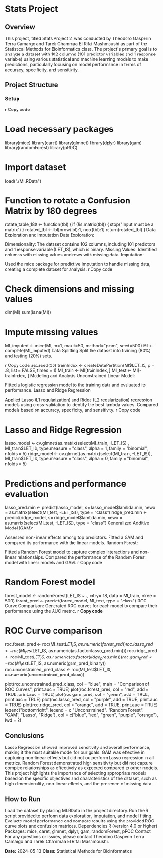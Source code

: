 # Stats Project
## Overview
This project, titled Stats Project 2, was conducted by Theodoro Gasperin Terra Camargo and Tarek Chammaa El Rifai Mashmoushi as part of the Statistical Methods for Bioinformatics class. The project's primary goal is to analyze a dataset with 102 columns (101 predictor variables and 1 response variable) using various statistical and machine learning models to make predictions, particularly focusing on model performance in terms of accuracy, specificity, and sensitivity.

## Project Structure
### Setup
r
Copy code
# Load necessary packages
library(mice)
library(caret)
library(glmnet)
library(dplyr)
library(gam)
library(randomForest)
library(pROC)

# Import dataset
load("./MI.RData")

# Function to rotate a Confusion Matrix by 180 degrees
rotate_table_180 <- function(tbl) {
  if (!is.matrix(tbl)) {
    stop("Input must be a matrix")
  }
  rotated_tbl <- tbl[nrow(tbl):1, ncol(tbl):1]
  return(rotated_tbl)
}
Data Exploration and Imputation
Data Exploration:

Dimensionality: The dataset contains 102 columns, including 101 predictors and 1 response variable (LET_IS), which is binary.
Missing Values: Identified columns with missing values and rows with missing data.
Imputation:

Used the mice package for predictive imputation to handle missing data, creating a complete dataset for analysis.
r
Copy code
# Check dimensions and missing values
dim(MI)
sum(is.na(MI))

# Impute missing values
MI_imputed <- mice(MI, m=1, maxit=50, method="pmm", seed=500)
MI <- complete(MI_imputed)
Data Splitting
Split the dataset into training (80%) and testing (20%) sets.

r
Copy code
set.seed(33)
trainIndex <- createDataPartition(MI$LET_IS, p = .8, list = FALSE, times = 1)
MI_train <- MI[trainIndex, ]
MI_test <- MI[-trainIndex, ]
Modeling and Analysis
Unconstrained Linear Model:

Fitted a logistic regression model to the training data and evaluated its performance.
Lasso and Ridge Regression:

Applied Lasso (L1 regularization) and Ridge (L2 regularization) regression models using cross-validation to identify the best lambda values.
Compared models based on accuracy, specificity, and sensitivity.
r
Copy code
# Lasso and Ridge Regression
lasso_model <- cv.glmnet(as.matrix(select(MI_train, -LET_IS)), MI_train$LET_IS, type.measure = "class", alpha = 1, family = "binomial", nfolds = 5)
ridge_model <- cv.glmnet(as.matrix(select(MI_train, -LET_IS)), MI_train$LET_IS, type.measure = "class", alpha = 0, family = "binomial", nfolds = 5)

# Predictions and performance evaluation
lasso_pred.min <- predict(lasso_model, s= lasso_model$lambda.min, newx = as.matrix(select(MI_test, -LET_IS)), type = "class")
ridge_pred.min <- predict(ridge_model, s= ridge_model$lambda.min, newx = as.matrix(select(MI_test, -LET_IS)), type = "class")
Generalized Additive Model (GAM):

Assessed non-linear effects among top predictors.
Fitted a GAM and compared its performance with the linear models.
Random Forest:

Fitted a Random Forest model to capture complex interactions and non-linear relationships.
Compared the performance of the Random Forest model with linear models and GAM.
r
Copy code
# Random Forest model
forest_model <- randomForest(LET_IS ~ ., mtry= 18, data = MI_train, ntree = 500)
forest_pred <- predict(forest_model, MI_test, type = "class")
ROC Curve Comparison:
Generated ROC curves for each model to compare their performance using the AUC metric.
r
__Copy code__
# ROC Curve comparison
roc.forest_pred <- roc(MI_test$LET_IS, as.numeric(forest_pred))
roc.lasso_pred <- roc(MI_test$LET_IS, as.numeric(as.factor(lasso_pred.min)))
roc.ridge_pred <- roc(MI_test$LET_IS, as.numeric(as.factor(ridge_pred.min)))
roc.gam_pred <- roc(MI_test$LET_IS, as.numeric(gam_pred_binary))
roc.unconstrained_pred_class <- roc(MI_test$LET_IS, as.numeric(unconstrained_pred_class))

plot(roc.unconstrained_pred_class, col = "blue", main = "Comparison of ROC Curves", print.auc = TRUE)
plot(roc.forest_pred, col = "red", add = TRUE, print.auc = TRUE)
plot(roc.gam_pred, col = "green", add = TRUE, print.auc = TRUE)
plot(roc.lasso_pred, col = "purple", add = TRUE, print.auc = TRUE)
plot(roc.ridge_pred, col = "orange", add = TRUE, print.auc = TRUE)
legend("bottomright", legend = c("Unconstrained", "Random Forest", "GAM", "Lasso", "Ridge"), col = c("blue", "red", "green", "purple", "orange"), lwd = 2)

## Conclusions
Lasso Regression showed improved sensitivity and overall performance, making it the most suitable model for our goals.
GAM was effective in capturing non-linear effects but did not outperform Lasso regression in all metrics.
Random Forest demonstrated high sensitivity but did not capture complex relationships as effectively as expected compared to other models.
This project highlights the importance of selecting appropriate models based on the specific objectives and characteristics of the dataset, such as high dimensionality, non-linear effects, and the presence of missing data.

## How to Run
Load the dataset by placing MI.RData in the project directory.
Run the R script provided to perform data exploration, imputation, and model fitting.
Evaluate model performance and compare results using the provided ROC curve plots and confusion matrices.
Dependencies
R (version 4.0 or higher)
Packages: mice, caret, glmnet, dplyr, gam, randomForest, pROC
Contact
For any questions or issues, please contact Theodoro Gasperin Terra Camargo and Tarek Chammaa El Rifai Mashmoushi.

__Date:__ 2024-05-13
__Class:__ Statistical Methods for Bioinformatics
